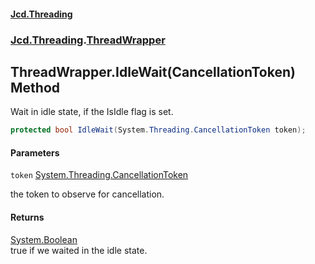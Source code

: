 #### [Jcd.Threading](index.md 'index')
### [Jcd.Threading](Jcd.Threading.md 'Jcd.Threading').[ThreadWrapper](ThreadWrapper.md 'Jcd.Threading.ThreadWrapper')

## ThreadWrapper.IdleWait(CancellationToken) Method

Wait in idle state, if the IsIdle flag is set.

```csharp
protected bool IdleWait(System.Threading.CancellationToken token);
```
#### Parameters

<a name='Jcd.Threading.ThreadWrapper.IdleWait(System.Threading.CancellationToken).token'></a>

`token` [System.Threading.CancellationToken](https://docs.microsoft.com/en-us/dotnet/api/System.Threading.CancellationToken 'System.Threading.CancellationToken')

the token to observe for cancellation.

#### Returns
[System.Boolean](https://docs.microsoft.com/en-us/dotnet/api/System.Boolean 'System.Boolean')  
true if we waited in the idle state.